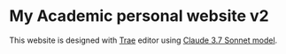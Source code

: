# My Academic personal website v2

This website is designed with [Trae](https://www.trae.ai/) editor using [Claude 3.7 Sonnet model](https://www.anthropic.com/claude/sonnet).